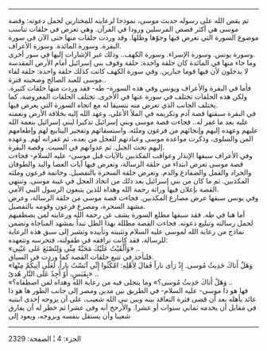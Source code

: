 ------------------------------------------------------------------------

ثم يقص الله على رسوله حديث موسى، نموذجا لرعايته للمختارين لحمل دعوته:
وقصة موسى هي أكثر قصص المرسلين ورودا في القرآن. وهي تعرض في حلقات تناسب
موضوع السورة التي تعرض فيها وجوّها وظلها. وقد وردت حلقات منها حتى الآن في
سورة البقرة. وسورة المائدة. وسورة الأعراف.  
وسورة يونس. وسورة الإسراء. وسورة الكهف.. وذلك غير الإشارات إليها في سور
أخرى.  
وما جاء منها في المائدة كان حلقة واحدة: حلقة وقوف بني إسرائيل أمام الأرض
المقدسة لا يدخلون لأن فيها قوما جبارين. وفي سورة الكهف كانت كذلك حلقة
واحدة: حلقة لقاء موسى للعبد الصالح وصحبته فترة..  
فأما في البقرة والأعراف ويونس وفي هذه السورة- طه- فقد وردت منها حلقات
كثيرة. ولكن هذه الحلقات تختلف في سورة عنها في الأخرى. تختلف الحلقات
المعروضة، كما يختلف الجانب الذي تعرض منه تنسيقا له مع اتجاه السورة التي
يعرض فيها.  
في البقرة سبقتها قصة آدم وتكريمه في الملأ الأعلى، وعهد الله إليه بخلافة
الأرض ونعمته عليه بعد ما غفر له.. فجاءت قصة موسى وبني إسرائيل تذكيرا
لبني إسرائيل بنعمة الله عليهم وعهده إليهم وإنجائهم من فرعون وملئه.
واستسقائهم وتفجير الينابيع لهم وإطعامهم المن والسلوى، وذكرت مواعدة موسى
وعبادتهم للعجل من بعده، ثم غفرانه لهم. وعهده إليهم تحت الجبل. ثم عدوانهم
في السبت. وقصة البقرة.  
وفي الأعراف سبقها الإنذار وعواقب المكذبين بالآيات قبل موسى- عليه السلام-
فجاءت قصة موسى تعرض ابتداء من حلقة الرسالة، وتعرض فيها آيات العصا واليد
والطوفان والجراد والقمل والضفادع والدم. وتعرض حلقة السحرة بالتفصيل.
وخاتمة فرعون وملئه المكذبين. ثم ما كان من بني إسرائيل بعد ذلك من اتخاذ
العجل في غيبة موسى. وتنتهي القصة بإعلان فيها وراثة رحمة الله وهداه للذين
يتبعون الرسول النبي الأمي.  
وفي يونس سبقها عرض مصارع المكذبين. فجاءت قصة موسى من حلقة الرسالة، وعرض
مشهد السحرة، ومصرع فرعون وقومه بالتفصيل.  
أما هنا في طه. فقد سبقها مطلع السورة يشف عن رحمة الله ورعايته لمن
يصطفيهم لحمل رسالته وتبليغ دعوته. فجاءت القصة مظللة بهذا الظل تبدأ بمشهد
المناجاة وتضمن نماذج من رعاية الله لموسى عليه السلام وتثبيته وتأييده
وتشير إلى سبق هذه الرعاية للرسالة، فقد كانت ترافقه في طفولته، فتحرسه
وتتعهده:  
«وَأَلْقَيْتُ عَلَيْكَ مَحَبَّةً مِنِّي وَلِتُصْنَعَ عَلى عَيْنِي» ..  
فلنأخذ في تتبع حلقات القصة كما وردت في السياق.  
«وَهَلْ أَتاكَ حَدِيثُ مُوسى. إِذْ رَأى ناراً فَقالَ لِأَهْلِهِ: امْكُثُوا إِنِّي آنَسْتُ ناراً، لَعَلِّي
آتِيكُمْ مِنْها بِقَبَسٍ، أَوْ أَجِدُ عَلَى النَّارِ هُدىً» ..  
«وَهَلْ أَتاكَ حَدِيثُ مُوسى؟» وما يتجلى فيه من رعاية الله وهداه لمن اصطفاه؟ ..  
فها هو ذا موسى- عليه السلام- في الطريق بين مدين ومصر إلى جانب الطور ها
هو ذا عائد بأهله بعد أن قضى فترة التعاقد بينه وبين نبي الله شعيب، على أن
يزوجه إحدى ابنتيه في مقابل أن يخدمه ثماني سنوات أو عشرا. والأرجح أنه وفى
عشرا ثم خطر له أن يفارق شعيبا وأن يستقل بنفسه وبزوجه، ويعود إلى

------------------------------------------------------------------------

الجزء: 4 ¦ الصفحة: 2329
